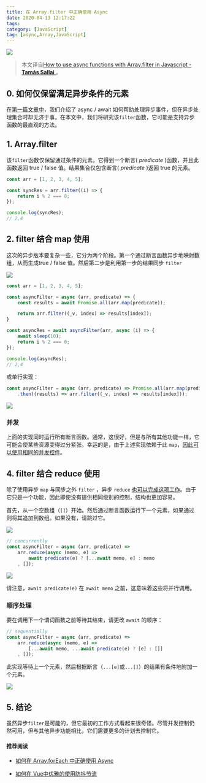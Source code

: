```yaml
---
title: 在 Array.filter 中正确使用 Async
date: 2020-04-13 12:17:22
tags:
category: [JavaScript]
tag: [async,Array,JavaScript]
---
```


![](/images/2020/04/13/header.png)

> 本文译自[How to use async functions with Array.filter in Javascript -  **Tamás Sallai** ]( https://advancedweb.hu/how-to-use-async-functions-with-array-filter-in-javascript/ )。 

## 0.  如何仅保留满足异步条件的元素 

在[第一篇文章中](https://advancedweb.hu/asynchronous-array-functions-in-javascript/)，我们介绍了 async / await 如何帮助处理异步事件，但在异步处理集合时却无济于事。在本文中，我们将研究该`filter`函数，它可能是支持异步函数的最直观的方法。

## 1.  Array.filter

该`filter`函数仅保留通过条件的元素。它得到一个断言( *predicate* )函数，并且此函数返回 true / false 值。结果集合仅包含断言( *predicate* )返回 true 的元素。

```javascript
const arr = [1, 2, 3, 4, 5];

const syncRes = arr.filter((i) => {
	return i % 2 === 0;
});

console.log(syncRes);
// 2,4
```

## 2.  filter 结合 map 使用

这次的异步版本要复杂一些，它分为两个阶段。第一个通过断言函数异步地映射数组，从而生成true / false 值。然后第二步是利用第一步的结果同步 `filter`

![](/images/2020/04/13/Async-filter.png)

```javascript
const arr = [1, 2, 3, 4, 5];

const asyncFilter = async (arr, predicate) => {
	const results = await Promise.all(arr.map(predicate));

	return arr.filter((_v, index) => results[index]);
}

const asyncRes = await asyncFilter(arr, async (i) => {
	await sleep(10);
	return i % 2 === 0;
});

console.log(asyncRes);
// 2,4
```

或单行实现：

```javascript
const asyncFilter = async (arr, predicate) => Promise.all(arr.map(predicate))
	.then((results) => arr.filter((_v, index) => results[index]));
```

![](/images/2020/04/13/Async-filter-with-map.png)

### 并发

上面的实现同时运行所有断言函数。通常，这很好，但是与所有其他功能一样，它可能会使某些资源变得过分紧张。幸运的是，由于上述实现依赖于此 `map`，[因此可以使用相同的并发控件](https://advancedweb.hu/how-to-use-async-functions-with-array-map-in-javascript/)。

## 4.  filter 结合 reduce 使用

除了使用异步 `map` 与同步之外 `filter` ，异步 `reduce`  [也可以完成这项工作](https://advancedweb.hu/how-to-use-async-functions-with-array-reduce-in-javascript/)。由于它只是一个功能，因此即使没有提供相同级别的控制，结构也更加容易。

首先，从一个空数组（`[]`）开始。然后通过断言函数运行下一个元素，如果通过则将其追加到数组。如果没有，请跳过它。

![](/images/2020/04/13/Async-filter-with-reduce.png)

```javascript
// concurrently
const asyncFilter = async (arr, predicate) => 
	arr.reduce(async (memo, e) =>
		await predicate(e) ? [...await memo, e] : memo
	, []);
```

![](/images/2020/04/13/Async-filter-with-reduce2.png)
 
请注意，`await predicate(e)` 在 `await memo` 之前，这意味着这些将并行调用。

### 顺序处理

要在调用下一个谓词函数之前等待其结束，请更改 `await`  的顺序：

```javascript
// sequentially
const asyncFilter = async (arr, predicate) => 
	arr.reduce(async (memo, e) => 
		[...await memo, ...await predicate(e) ? [e] : []]
	, []);
```

此实现等待上一个元素，然后根据断言（`...[e]`或`...[]`）的结果有条件地附加一个元素。

![](/images/2020/04/13/Async-filter-with-reduce-running-sequentially.png)

## 5.  结论

虽然异步`filter`是可能的，但它最初的工作方式看起来很奇怪。尽管并发控制仍然可用，但与其他异步功能相比，它们需要更多的计划去控制它。

#### 推荐阅读

- [如何在 Array.forEach 中正确使用 Async](https://mp.weixin.qq.com/s/39J2KO8h_cBKg3MWB63L7w)

- [如何在 Vue中优雅的使用防抖节流](https://mp.weixin.qq.com/s/mFmqyicyfaAOdxmhlPmSRQ)